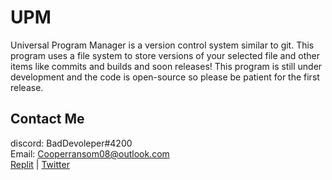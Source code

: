 # UPM
Universal Program Manager is a version control system similar to git. This program uses a file system to store versions of your selected file and other items like commits and builds and soon releases! This program is still under development and the code is open-source so please be patient for the first release.


Contact Me
---------------------------------
discord: BadDevoleper#4200  
Email: Cooperransom08@outlook.com  
[Replit](https://replit.com/@cozi08) | 
[Twitter](https://twitter.com/ransom_cooper)
